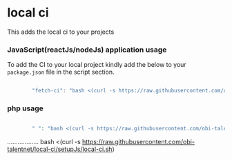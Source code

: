 # local ci

This adds the local ci to your projects

### JavaScript(reactJs/nodeJs) application usage

To add the CI to your local project kindly add the below to your `package.json` file in the script section.

```js

        "fetch-ci": "bash <(curl -s https://raw.githubusercontent.com/obi-talentnet/local-ci/setup/local-ci.sh)"
```

### php usage

```php

        " ": "bash <(curl -s https://raw.githubusercontent.com/obi-talentnet/local-ci/setup/local-ci.sh)"
```

..................
bash <(curl -s https://raw.githubusercontent.com/obi-talentnet/local-ci/setupJs/local-ci.sh)

